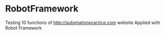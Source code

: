 # RobotFramework
Testing 10 functions of http://automationpractice.com website
Applied with Robot Framework
